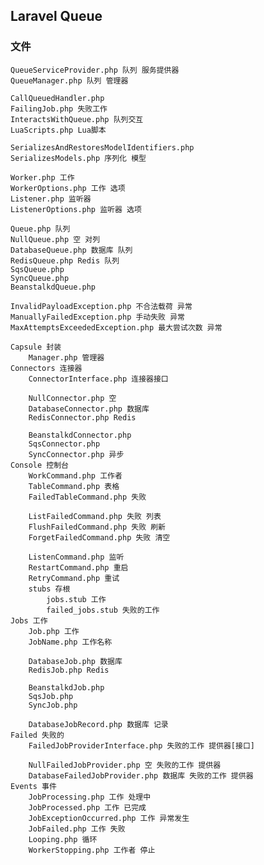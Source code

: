 ## Laravel Queue

### 文件
    QueueServiceProvider.php 队列 服务提供器
    QueueManager.php 队列 管理器

    CallQueuedHandler.php 
    FailingJob.php 失败工作
    InteractsWithQueue.php 队列交互
    LuaScripts.php Lua脚本

    SerializesAndRestoresModelIdentifiers.php
    SerializesModels.php 序列化 模型

    Worker.php 工作
    WorkerOptions.php 工作 选项
    Listener.php 监听器
    ListenerOptions.php 监听器 选项

    Queue.php 队列
    NullQueue.php 空 对列
    DatabaseQueue.php 数据库 队列
    RedisQueue.php Redis 队列
    SqsQueue.php 
    SyncQueue.php 
    BeanstalkdQueue.php

    InvalidPayloadException.php 不合法载荷 异常
    ManuallyFailedException.php 手动失败 异常
    MaxAttemptsExceededException.php 最大尝试次数 异常

    Capsule 封装
        Manager.php 管理器
    Connectors 连接器
        ConnectorInterface.php 连接器接口

        NullConnector.php 空
        DatabaseConnector.php 数据库
        RedisConnector.php Redis

        BeanstalkdConnector.php
        SqsConnector.php 
        SyncConnector.php 异步
    Console 控制台
        WorkCommand.php 工作者
        TableCommand.php 表格
        FailedTableCommand.php 失败

        ListFailedCommand.php 失败 列表
        FlushFailedCommand.php 失败 刷新
        ForgetFailedCommand.php 失败 清空

        ListenCommand.php 监听
        RestartCommand.php 重启
        RetryCommand.php 重试
        stubs 存根
            jobs.stub 工作
            failed_jobs.stub 失败的工作
    Jobs 工作
        Job.php 工作
        JobName.php 工作名称

        DatabaseJob.php 数据库
        RedisJob.php Redis

        BeanstalkdJob.php
        SqsJob.php
        SyncJob.php

        DatabaseJobRecord.php 数据库 记录
    Failed 失败的
        FailedJobProviderInterface.php 失败的工作 提供器[接口]

        NullFailedJobProvider.php 空 失败的工作 提供器
        DatabaseFailedJobProvider.php 数据库 失败的工作 提供器
    Events 事件
        JobProcessing.php 工作 处理中
        JobProcessed.php 工作 已完成
        JobExceptionOccurred.php 工作 异常发生
        JobFailed.php 工作 失败
        Looping.php 循环
        WorkerStopping.php 工作者 停止